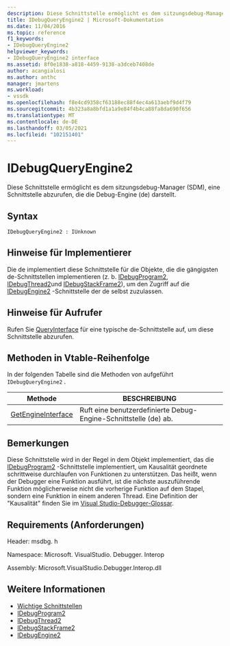 ```yaml
---
description: Diese Schnittstelle ermöglicht es dem sitzungsdebug-Manager (SDM), eine Schnittstelle abzurufen, die die Debug-Engine (de) darstellt.
title: IDebugQueryEngine2 | Microsoft-Dokumentation
ms.date: 11/04/2016
ms.topic: reference
f1_keywords:
- IDebugQueryEngine2
helpviewer_keywords:
- IDebugQueryEngine2 interface
ms.assetid: 8f0e1838-a818-4459-9138-a3dceb7408de
author: acangialosi
ms.author: anthc
manager: jmartens
ms.workload:
- vssdk
ms.openlocfilehash: f8e4cd9358cf63188ec88f4ec4a613aebf9d4f79
ms.sourcegitcommit: 4b323a8a8bfd1a1a9e84f4b4ca88fa8da690f656
ms.translationtype: MT
ms.contentlocale: de-DE
ms.lasthandoff: 03/05/2021
ms.locfileid: "102151401"
---
```

# <a name="idebugqueryengine2"></a>IDebugQueryEngine2
Diese Schnittstelle ermöglicht es dem sitzungsdebug-Manager (SDM), eine Schnittstelle abzurufen, die die Debug-Engine (de) darstellt.

## <a name="syntax"></a>Syntax

```
IDebugQueryEngine2 : IUnknown
```

## <a name="notes-for-implementers"></a>Hinweise für Implementierer
 Die de implementiert diese Schnittstelle für die Objekte, die die gängigsten de-Schnittstellen implementieren (z. b. [IDebugProgram2](../../../extensibility/debugger/reference/idebugprogram2.md), [IDebugThread2](../../../extensibility/debugger/reference/idebugthread2.md)und [IDebugStackFrame2](../../../extensibility/debugger/reference/idebugstackframe2.md)), um den Zugriff auf die [IDebugEngine2](../../../extensibility/debugger/reference/idebugengine2.md) -Schnittstelle der de selbst zuzulassen.

## <a name="notes-for-callers"></a>Hinweise für Aufrufer
 Rufen Sie [QueryInterface](/cpp/atl/queryinterface) für eine typische de-Schnittstelle auf, um diese Schnittstelle abzurufen.

## <a name="methods-in-vtable-order"></a>Methoden in Vtable-Reihenfolge
 In der folgenden Tabelle sind die Methoden von aufgeführt `IDebugQueryEngine2` .

|Methode|BESCHREIBUNG|
|------------|-----------------|
|[GetEngineInterface](../../../extensibility/debugger/reference/idebugqueryengine2-getengineinterface.md)|Ruft eine benutzerdefinierte Debug-Engine-Schnittstelle (de) ab.|

## <a name="remarks"></a>Bemerkungen
 Diese Schnittstelle wird in der Regel in dem Objekt implementiert, das die [IDebugProgram2](../../../extensibility/debugger/reference/idebugprogram2.md) -Schnittstelle implementiert, um Kausalität geordnete schrittweise durchlaufen von Funktionen zu unterstützen. Das heißt, wenn der Debugger eine Funktion ausführt, ist die nächste auszuführende Funktion möglicherweise nicht die vorherige Funktion auf dem Stapel, sondern eine Funktion in einem anderen Thread. Eine Definition der "Kausalität" finden Sie im [Visual Studio-Debugger-Glossar](../../../extensibility/debugger/reference/visual-studio-debugger-glossary.md).

## <a name="requirements"></a>Requirements (Anforderungen)
 Header: msdbg. h

 Namespace: Microsoft. VisualStudio. Debugger. Interop

 Assembly: Microsoft.VisualStudio.Debugger.Interop.dll

## <a name="see-also"></a>Weitere Informationen
- [Wichtige Schnittstellen](../../../extensibility/debugger/reference/core-interfaces.md)
- [IDebugProgram2](../../../extensibility/debugger/reference/idebugprogram2.md)
- [IDebugThread2](../../../extensibility/debugger/reference/idebugthread2.md)
- [IDebugStackFrame2](../../../extensibility/debugger/reference/idebugstackframe2.md)
- [IDebugEngine2](../../../extensibility/debugger/reference/idebugengine2.md)
